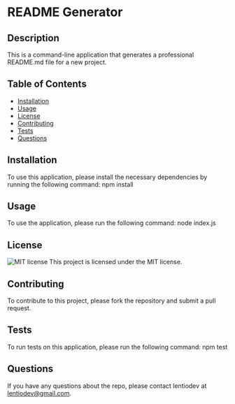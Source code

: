 
# README Generator

## Description
This is a command-line application that generates a professional README.md file for a new project. 

## Table of Contents
- [Installation](#installation)
- [Usage](#usage)
- [License](#license)
- [Contributing](#contributing)
- [Tests](#tests)
- [Questions](#questions)

## Installation
To use this application, please install the necessary dependencies by running the following command: npm install

## Usage
To use the application, please run the following command: node index.js

## License
![MIT license](https://img.shields.io/badge/license-MIT-blue.svg)
This project is licensed under the MIT license.

## Contributing
To contribute to this project, please fork the repository and submit a pull request.

## Tests
To run tests on this application, please run the following command: npm test

## Questions
If you have any questions about the repo, please contact lentiodev at lentiodev@gmail.com.
